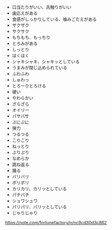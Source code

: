 - 口当たりがいい、舌触りがいい
- 歯応えがある
- 食感がしっかりしている、噛みごたえがある
- ザクザク
- サクサク
- もちもち、もっちり
- とろみがある
- しっとり
- ほくほく
- シャキシャキ、シャキッとしている
- うまみが閉じ込められている
- ふわふわ
- しゅわっ
- とろーりとろける
- 硬い
- やわらかい
- ざらざら
- オイリー
- パサパサ
- ぷにぷに
- 弾力
- つるつる
- こりこり
- ねっとり
- ぷりぷり
- なめらか
- 跳ね返る
- 踊る
- バリバリ
- ボリボリ
- カリカリ、カリッとしている
- パチパチ
- シュワシュワ
- パリパリ、パリッとしている
- じゃりじゃり

https://note.com/fortunefactory/n/nc9cd30d3c862
